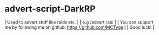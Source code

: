 # advert-script-DarkRP
| Used to advert stuff like raids etc. | 
| e.g /advert raid | 
| You can support me by following me on github: https://github.com/MCTyga |
| Good luck! |
